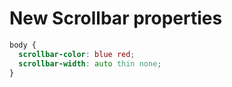 # New Scrollbar properties

```css
body {
  scrollbar-color: blue red;
  scrollbar-width: auto thin none;
}
```

